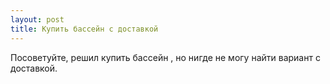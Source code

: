 ```yaml
---
layout: post 
title: Купить бассейн с доставкой 
--- 
```

Посоветуйте, решил купить бассейн , но нигде не могу найти вариант с доставкой.
